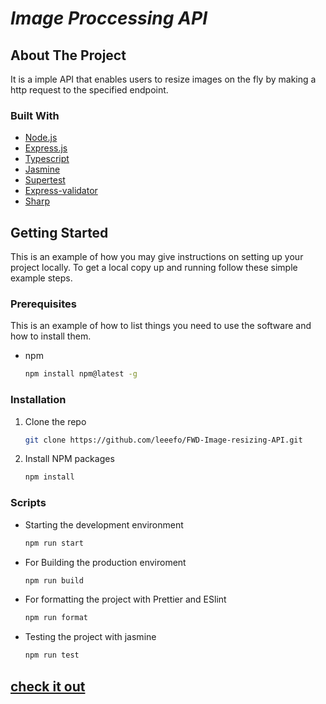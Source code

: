 # _Image Proccessing API_




<!-- ABOUT THE PROJECT -->
## About The Project


It is a imple API that enables users to resize images on the fly by making a http request to the specified endpoint.





### Built With



* [Node.js](https://nodejs.org/en/)
* [Express.js](https://expressjs.com/)
* [Typescript](https://www.typescriptlang.org/)
* [Jasmine](https://jasmine.github.io/)
* [Supertest](https://www.npmjs.com/package/supertest)
* [Express-validator](https://express-validator.github.io/)
* [Sharp](https://www.npmjs.com/package/sharp)




<!-- GETTING STARTED -->
## Getting Started

This is an example of how you may give instructions on setting up your project locally.
To get a local copy up and running follow these simple example steps.

### Prerequisites

This is an example of how to list things you need to use the software and how to install them.
* npm
  ```sh
  npm install npm@latest -g
  ```

### Installation


1. Clone the repo
   ```sh
   git clone https://github.com/leeefo/FWD-Image-resizing-API.git
   ```
2. Install NPM packages
   ```sh
   npm install
   ```

### Scripts
* Starting the development environment
   ```sh
   npm run start
   ```
* For Building the production enviroment
   ```sh
   npm run build
   ```
* For formatting the project with Prettier and ESlint
   ```sh
   npm run format
   ```
* Testing the project with jasmine
   ```sh
   npm run test
   ```


## [check it out](http://localhost:8080/images?width=500&height=400&filename=palmtunnel.jpg)






